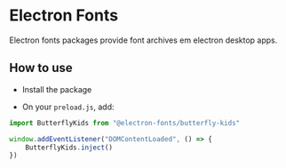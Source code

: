 # Electron Fonts

Electron fonts packages provide font archives em electron desktop apps.

## How to use

* Install the package

* On your `preload.js`, add:

```ts
import ButterflyKids from "@electron-fonts/butterfly-kids"

window.addEventListener("DOMContentLoaded", () => {
    ButterflyKids.inject()
})
```